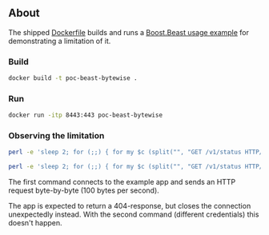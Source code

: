 ## About

The shipped [Dockerfile](./Dockerfile) builds and runs
a [Boost.Beast usage example] for demonstrating a limitation of it.

### Build

```bash
docker build -t poc-beast-bytewise .
```

### Run

```bash
docker run -itp 8443:443 poc-beast-bytewise
```

### Observing the limitation

```bash
perl -e 'sleep 2; for (;;) { for my $c (split("", "GET /v1/status HTTP/1.1\r\nAuthorization: Basic cm9vdDowN2U4OWM2YmY3ZjJkOTQ3\r\nContent-Length: 0\r\n\r\n")) { print STDERR $c; print $c; $| = 1; select(undef, undef, undef, 0.01); } }; sleep 3600' |openssl s_client -connect 127.0.0.1:8443
```

```bash
perl -e 'sleep 2; for (;;) { for my $c (split("", "GET /v1/status HTTP/1.1\r\nAuthorization: Basic AAAA\r\nContent-Length: 0\r\n\r\n")) { print STDERR $c; print $c; $| = 1; select(undef, undef, undef, 0.01); } }; sleep 3600' |openssl s_client -connect 127.0.0.1:8443
```

The first command connects to the example app
and sends an HTTP request byte-by-byte (100 bytes per second).

The app is expected to return a 404-response,
but closes the connection unexpectedly instead.
With the second command (different credentials) this doesn't happen.

[Boost.Beast usage example]: https://www.boost.org/doc/libs/1_69_0/libs/beast/example/http/server/coro-ssl/http_server_coro_ssl.cpp

